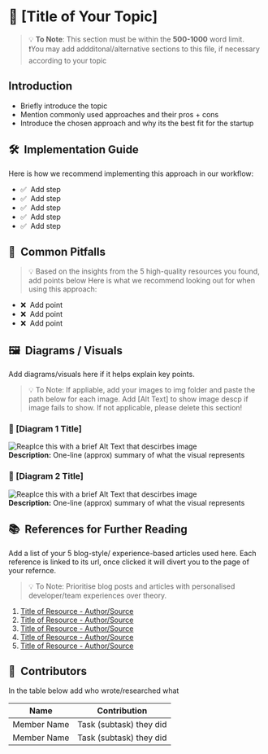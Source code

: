 # 📘 [Title of Your Topic]

> 💡 **To Note**: This section must be within the **500-1000** word limit. <br>
> ❗You may add addditonal/alternative sections to this file, if necessary according to your topic

## Introduction
- Briefly introduce the topic 
- Mention commonly used approaches and their pros + cons
- Introduce the chosen approach and why its the best fit for the startup

## 🛠️ &nbsp;Implementation Guide
Here is how we recommend implementing this approach in our workflow:
- ✅ &nbsp;Add step 
- ✅ &nbsp;Add step
- ✅ &nbsp;Add step
- ✅ &nbsp;Add step
- ✅ &nbsp;Add step

## 🚫 &nbsp;Common Pitfalls
> 💡 Based on the insights from the 5 high-quality resources you found, add points below
Here is what we recommend looking out for when using this approach:
- ❌ &nbsp;Add point
- ❌ &nbsp;Add point
- ❌ &nbsp;Add point


## 🖼️ &nbsp;Diagrams / Visuals 
Add diagrams/visuals here if it helps explain key points.
> 💡 To Note: If appliable, add your images to img folder and paste the path below for each image. Add [Alt Text] to show image descp if image fails to show. If not applicable, please delete this section!

### 📌 [Diagram 1 Title]  
![Reaplce this with a brief Alt Text that descirbes image](../images/diagram-name1.png)  
**Description:** One-line (approx) summary of what the visual represents

### 📌 [Diagram 2 Title]  
![Reaplce this with a brief Alt Text that descirbes image](../images/diagram-name2.png)  
**Description:** One-line (approx) summary of what the visual represents


## 📚 &nbsp;References for Further Reading
Add a list of your 5 blog-style/ experience-based articles used here. Each reference is linked to its url, once clicked it will divert you to the page of your refernce.
>💡 To Note: Prioritise blog posts and articles with personalised developer/team experiences over theory. 

1. [Title of Resource - Author/Source](https://resource.com)
2. [Title of Resource - Author/Source](https://resource.com)
3. [Title of Resource - Author/Source](https://resource.com)
4. [Title of Resource - Author/Source](https://resource.com)
5. [Title of Resource - Author/Source](https://resource.com)

## 👥 &nbsp;Contributors
In the table below add who wrote/researched what 

| Name     | Contribution        |
|----------|---------------------|
| Member Name | Task (subtask) they did |
| Member Name | Task (subtask) they did |
